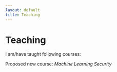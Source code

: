 ```yaml
---
layout: default
title: Teaching
---
```


# Teaching

I am/have taught following courses:
<!-- Machine Learning
- Operating Systems
- Data Structures -->

Proposed new course: *Machine Learning Security*